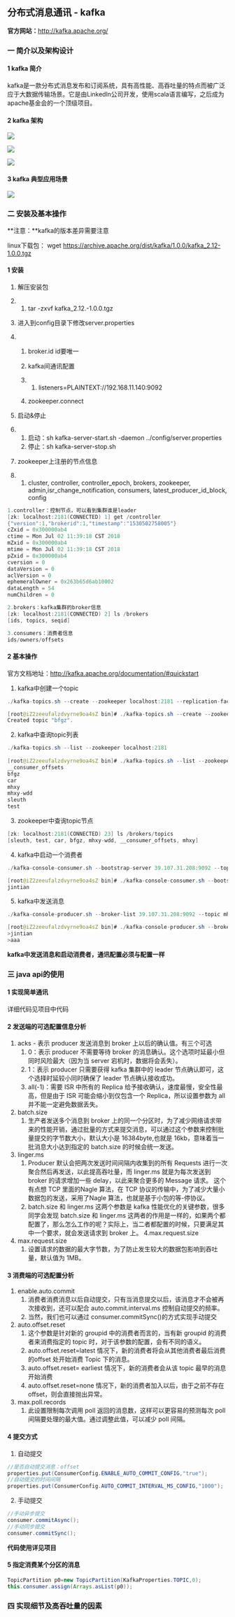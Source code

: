 ## 分布式消息通讯 - kafka

**官方网站：**<http://kafka.apache.org/>

### 一 简介以及架构设计

#### 1 kafka 简介

kafka是一款分布式消息发布和订阅系统，具有高性能、高吞吐量的特点而被广泛应于大数据传输场景。它是由Linkedln公司开发，使用scala语言编写，之后成为apache基金会的一个顶级项目。

#### 2 kafka 架构

![](https://github.com/wolfJava/wolfman-middleware/blob/master/middleware-kafka/img/kafka1.jpg?raw=true)

![](https://github.com/wolfJava/wolfman-middleware/blob/master/middleware-kafka/img/kafka2.jpg?raw=true)

![](https://github.com/wolfJava/wolfman-middleware/blob/master/middleware-kafka/img/kafka3.jpg?raw=true)

#### 3 kafka 典型应用场景

![](https://github.com/wolfJava/wolfman-middleware/blob/master/middleware-kafka/img/kafka4.jpg?raw=true)

### 二 安装及基本操作

**注意：**kafka的版本差异需要注意

linux下载包： wget https://archive.apache.org/dist/kafka/1.0.0/kafka_2.12-1.0.0.tgz

#### 1 安装

1. 解压安装包

2. 1. tar -zxvf kafka_2.12.-1.0.0.tgz

3. 进入到config目录下修改server.properties

4. 1. broker.id id要唯一

   2. kafka间通讯配置

   3. 1. listeners=PLAINTEXT://192.168.11.140:9092

   4. zookeeper.connect

5. 启动&停止

6. 1. 启动：sh kafka-server-start.sh -daemon ../config/server.properties
   2. 停止：sh kafka-server-stop.sh

7. zookeeper上注册的节点信息

8. 1. cluster, controller, controller_epoch, brokers, zookeeper, admin,isr_change_notification, consumers, latest_producer_id_block, config

~~~java
1.controller：控制节点，可以看到集群谁是leader
[zk: localhost:2181(CONNECTED) 1] get /controller
{"version":1,"brokerid":1,"timestamp":"1530502758005"}
cZxid = 0x300000ab4
ctime = Mon Jul 02 11:39:18 CST 2018
mZxid = 0x300000ab4
mtime = Mon Jul 02 11:39:18 CST 2018
pZxid = 0x300000ab4
cversion = 0
dataVersion = 0
aclVersion = 0
ephemeralOwner = 0x263b65d6ab10002
dataLength = 54
numChildren = 0

2.brokers：kafka集群的broker信息
[zk: localhost:2181(CONNECTED) 2] ls /brokers
[ids, topics, seqid]

3.consumers：消费者信息
ids/owners/offsets
~~~

#### 2 基本操作

官方文档地址：<http://kafka.apache.org/documentation/#quickstart>

1. kafka中创建一个topic

~~~java
./kafka-topics.sh --create --zookeeper localhost:2181 --replication-factor 1 --partitions 1 --topic mhxy-wdd

[root@iZ2zeeufalzdvyrne9oa4sZ bin]# ./kafka-topics.sh --create --zookeeper localhost:2181 --replication-factor 1 --partitions 1 --topic bfgz
Created topic "bfgz".
~~~

2. kafka中查询topic列表

~~~java
./kafka-topics.sh --list --zookeeper localhost:2181
    
[root@iZ2zeeufalzdvyrne9oa4sZ bin]# ./kafka-topics.sh --list --zookeeper localhost:2181
__consumer_offsets
bfgz
car
mhxy
mhxy-wdd
sleuth
test
~~~

3. zookeeper中查询topic节点

~~~java
[zk: localhost:2181(CONNECTED) 23] ls /brokers/topics
[sleuth, test, car, bfgz, mhxy-wdd, __consumer_offsets, mhxy]
~~~

4. kafka中启动一个消费者

~~~java
./kafka-console-consumer.sh --bootstrap-server 39.107.31.208:9092 --topic bfgz --from-beginning

[root@iZ2zeeufalzdvyrne9oa4sZ bin]# ./kafka-console-consumer.sh --bootstrap-server 39.107.31.208:9092 --topic bfgz --from-beginning
jintian
~~~

5. kafka中发送消息

~~~java
./kafka-console-producer.sh --broker-list 39.107.31.208:9092 --topic mhxy-wdd

[root@iZ2zeeufalzdvyrne9oa4sZ bin]# ./kafka-console-producer.sh --broker-list 39.107.31.208:9092 --topic bfgz
>jintian
>aaa
~~~

**kafka中发送消息和启动消费者，通讯配置必须与配置一样**

### 三 java api的使用

#### 1 实现简单通讯

详细代码见项目中代码

#### 2 发送端的可选配置信息分析

1. acks - 表示 producer 发送消息到 broker 上以后的确认值。有三个可选
   1. 0：表示 producer 不需要等待 broker 的消息确认。这个选项时延最小但同时风险最大（因为当 server 宕机时，数据将会丢失）。
   2. 1：表示 producer 只需要获得 kafka 集群中的 leader 节点确认即可，这个选择时延较小同时确保了 leader 节点确认接收成功。
   3. all(-1)：需要 ISR 中所有的 Replica 给予接收确认，速度最慢，安全性最高，但是由于 ISR 可能会缩小到仅包含一个 Replica，所以设置参数为 all 并不能一定避免数据丢失。
2. batch.size
   1. 生产者发送多个消息到 broker 上的同一个分区时，为了减少网络请求带来的性能开销，通过批量的方式来提交消息，可以通过这个参数来控制批量提交的字节数大小，默认大小是 16384byte,也就是 16kb，意味着当一批消息大小达到指定的 batch.size 的时候会统一发送。
3. linger.ms
   1. Producer 默认会把两次发送时间间隔内收集到的所有 Requests 进行一次聚合然后再发送，以此提高吞吐量，而 linger.ms 就是为每次发送到 broker 的请求增加一些 delay，以此来聚合更多的 Message 请求。 这个有点想 TCP 里面的Nagle 算法，在 TCP 协议的传输中，为了减少大量小数据包的发送，采用了Nagle 算法，也就是基于小包的等-停协议。
   2. batch.size 和 linger.ms 这两个参数是 kafka 性能优化的关键参数，很多同学会发现 batch.size 和 linger.ms 这两者的作用是一样的，如果两个都配置了，那么怎么工作的呢？实际上，当二者都配置的时候，只要满足其中一个要求，就会发送请求到 broker 上。
      4.max.request.size
4. max.request.size
   1. 设置请求的数据的最大字节数，为了防止发生较大的数据包影响到吞吐量，默认值为 1MB。

#### 3 消费端的可选配置分析

1. enable.auto.commit
   1. 消费者消费消息以后自动提交，只有当消息提交以后，该消息才不会被再次接收到，还可以配合 auto.commit.interval.ms 控制自动提交的频率。
   2. 当然，我们也可以通过 consumer.commitSync()的方式实现手动提交
2. auto.offset.reset
   1. 这个参数是针对新的 groupid 中的消费者而言的，当有新 groupid 的消费者来消费指定的 topic 时，对于该参数的配置，会有不同的语义。
   2. auto.offset.reset=latest 情况下，新的消费者将会从其他消费者最后消费的offset 处开始消费 Topic 下的消息。
   3. auto.offset.reset= earliest 情况下，新的消费者会从该 topic 最早的消息开始消费
   4. auto.offset.reset=none 情况下，新的消费者加入以后，由于之前不存在offset，则会直接抛出异常。
3. max.poll.records
   1. 此设置限制每次调用 poll 返回的消息数，这样可以更容易的预测每次 poll 间隔要处理的最大值。通过调整此值，可以减少 poll 间隔。

#### 4 提交方式

1. 自动提交

~~~java
//是否自动提交消息：offset
properties.put(ConsumerConfig.ENABLE_AUTO_COMMIT_CONFIG,"true");
//自动提交的时间间隔
properties.put(ConsumerConfig.AUTO_COMMIT_INTERVAL_MS_CONFIG,"1000");
~~~

2. 手动提交

~~~java
//手动异步提交
consumer.commitAsync();
//手动同步提交
consumer.commitSync();
~~~

**代码使用详见项目**

#### 5 指定消费某个分区的消息

~~~java
TopicPartition p0=new TopicPartition(KafkaProperties.TOPIC,0);
this.consumer.assign(Arrays.asList(p0));
~~~

### 四 实现细节及高吞吐量的因素

























































































